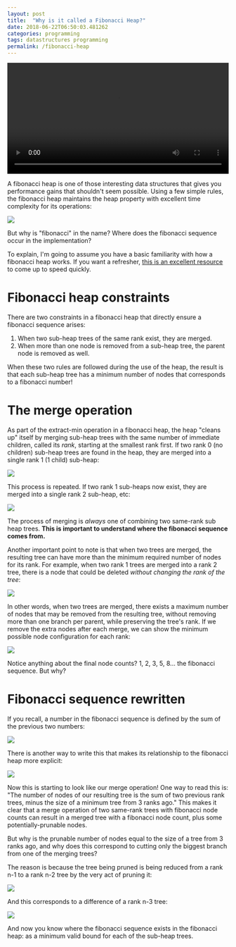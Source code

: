```yaml
---
layout: post
title:  "Why is it called a Fibonacci Heap?"
date: 2018-06-22T06:50:03.481262
categories: programming
tags: datastructures programming
permalink: /fibonacci-heap
---
```

<video width="100%" loop video autoplay>
    <source src="https://s3.amazonaws.com/amoffat.github.io/fib.mp4" type="video/mp4">
    Your browser does not support the video tag.
</video>

A fibonacci heap is one of those interesting data structures that gives you performance gains that shouldn't seem
possible.  Using a few simple rules, the fibonacci heap maintains the heap property with excellent time complexity for
its operations:

<img src="{{site.baseurl}}/assets/images/heap-complexity.png" />

But why is "fibonacci" in the name?  Where does the fibonacci sequence occur in the implementation?

To explain, I'm going to assume you have a basic familiarity with how a fibonacci heap works.  If you want a refresher,
[this is an excellent resource](https://www.cs.princeton.edu/~wayne/teaching/fibonacci-heap.pdf) to come up to speed
quickly.

# Fibonacci heap constraints

There are two constraints in a fibonacci heap that directly ensure a fibonacci sequence arises:

1. When two sub-heap trees of the same rank exist, they are merged.
2. When more than one node is removed from a sub-heap tree, the parent node is removed as well.

When these two rules are followed during the use of the heap, the result is that each sub-heap tree has a minimum number
of nodes that corresponds to a fibonacci number!

# The merge operation

As part of the extract-min operation in a fibonacci heap, the heap "cleans up" itself by merging sub-heap trees with the
same number of immediate children, called its *rank*, starting at the smallest rank first.  If two rank 0 (no children)
sub-heap trees are found in the heap, they are merged into a single rank 1 (1 child) sub-heap:

<img src="{{site.baseurl}}/assets/images/fib-r0.jpg" />

This process is repeated.  If two rank 1 sub-heaps now exist, they are merged into a single rank 2 sub-heap, etc:

<img src="{{site.baseurl}}/assets/images/fib-r1r2.jpg" />

The process of merging is *always* one of combining two same-rank sub heap trees.  **This is important to understand
where the fibonacci sequence comes from.**

Another important point to note is that when two trees are merged, the resulting tree can have more than the minimum
required number of nodes for its rank.  For example, when two rank 1 trees are merged into a rank 2 tree, there is a
node that could be deleted *without changing the rank of the tree*:

<img src="{{site.baseurl}}/assets/images/fib-prune.jpg" />

In other words, when two trees are merged, there exists a maximum number of nodes that may be removed from the resulting
tree, without removing more than one branch per parent, while preserving the tree's rank.  If we remove the extra nodes
after each merge, we can show the minimum possible node configuration for each rank:

<img src="{{site.baseurl}}/assets/images/full_fib.jpg" />

Notice anything about the final node counts?  1, 2, 3, 5, 8...  the fibonacci sequence.  But why?

# Fibonacci sequence rewritten

If you recall, a number in the fibonacci sequence is defined by the sum of the previous two numbers:


<img src="{{site.baseurl}}/assets/images/fib_equation.jpg" />

There is another way to write this that makes its relationship to the fibonacci heap more explicit:

<img src="{{site.baseurl}}/assets/images/fib_equation2.jpg" />

Now this is starting to look like our merge operation!  One way to read this is: "The number of nodes of our resulting
tree is the sum of two previous rank trees, minus the size of a minimum tree from 3 ranks ago."  This makes it clear
that a merge operation of two same-rank trees with fibonacci node counts can result in a merged tree with a fibonacci
node count, plus some potentially-prunable nodes.

But why is the prunable number of nodes equal to the size of a tree from 3 ranks ago, and why does this correspond to
cutting only the biggest branch from one of the merging trees?

The reason is because the tree being pruned is being reduced from a rank n-1 to a rank n-2 tree by the very act of
pruning it:

<img src="{{site.baseurl}}/assets/images/rank_reduction.jpg" />

And this corresponds to a difference of a rank n-3 tree:

<img src="{{site.baseurl}}/assets/images/rank_math.jpg" />

And now you know where the fibonacci sequence exists in the fibonacci heap: as a minimum valid bound for each of the
sub-heap trees.
